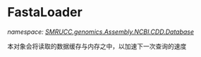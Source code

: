 ﻿# FastaLoader
_namespace: [SMRUCC.genomics.Assembly.NCBI.CDD.Database](./index.md)_

本对象会将读取的数据缓存与内存之中，以加速下一次查询的速度




